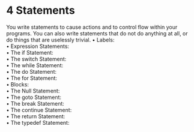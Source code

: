 # 4 Statements

You write statements to cause actions and to control flow within your programs. You can also write statements that do not do anything at all, or do things that are uselessly trivial.
• Labels:	  	
• Expression Statements:	  	
• The if Statement:	  	
• The switch Statement:	  	
• The while Statement:	  	
• The do Statement:	  	
• The for Statement:	  	
• Blocks:	  	
• The Null Statement:	  	
• The goto Statement:	  	
• The break Statement:	  	
• The continue Statement:	  	
• The return Statement:	  	
• The typedef Statement:	  	
